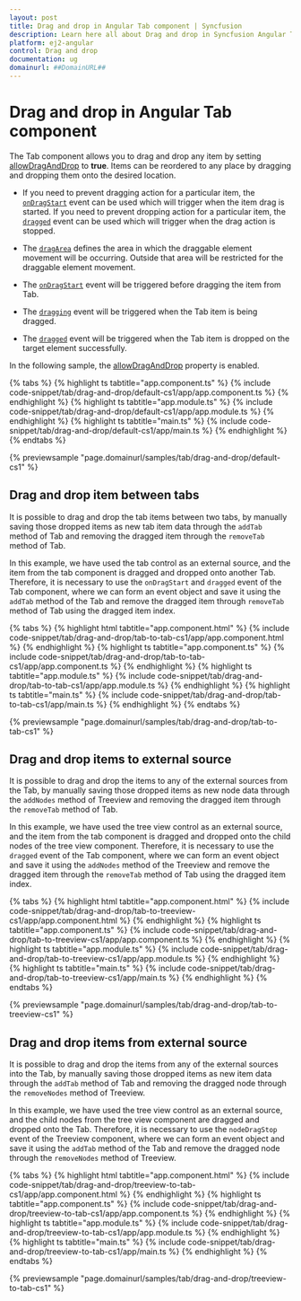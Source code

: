 ```yaml
---
layout: post
title: Drag and drop in Angular Tab component | Syncfusion
description: Learn here all about Drag and drop in Syncfusion Angular Tab component of Syncfusion Essential JS 2 and more.
platform: ej2-angular
control: Drag and drop 
documentation: ug
domainurl: ##DomainURL##
---
```


# Drag and drop in Angular Tab component

The Tab component allows you to drag and drop any item by setting [allowDragAndDrop](https://ej2.syncfusion.com/angular/documentation/api/tab#allowdraganddrop)&nbsp;to **true**. Items can be reordered to any place by dragging and dropping them onto the desired location.

* If you need to prevent dragging action for a particular item, the [`onDragStart`](https://ej2.syncfusion.com/angular/documentation/api/tab#ondragstart) event can be used which will trigger when the item drag is started. If you need to prevent dropping action for a particular item, the [`dragged`](https://ej2.syncfusion.com/angular/documentation/api/tab#dragged) event can be used which will trigger when the drag action is stopped.

* The [`dragArea`](https://ej2.syncfusion.com/angular/documentation/api/tab#dragArea) defines the area in which the draggable element movement will be occurring. Outside that area will be restricted for the draggable element movement.

* The [`onDragStart`](https://ej2.syncfusion.com/angular/documentation/api/tab#ondragstart) event will be triggered before dragging the item from Tab.

* The [`dragging`](https://ej2.syncfusion.com/angular/documentation/api/tab#dragging) event will be triggered when the Tab item is being dragged.

* The [`dragged`](https://ej2.syncfusion.com/angular/documentation/api/tab#dragged) event will be triggered when the Tab item is dropped on the target element successfully.

In the following sample, the [allowDragAndDrop](https://ej2.syncfusion.com/angular/documentation/api/tab#allowdraganddrop) property is enabled.

{% tabs %}
{% highlight ts tabtitle="app.component.ts" %}
{% include code-snippet/tab/drag-and-drop/default-cs1/app/app.component.ts %}
{% endhighlight %}
{% highlight ts tabtitle="app.module.ts" %}
{% include code-snippet/tab/drag-and-drop/default-cs1/app/app.module.ts %}
{% endhighlight %}
{% highlight ts tabtitle="main.ts" %}
{% include code-snippet/tab/drag-and-drop/default-cs1/app/main.ts %}
{% endhighlight %}
{% endtabs %}
  
{% previewsample "page.domainurl/samples/tab/drag-and-drop/default-cs1" %}

## Drag and drop item between tabs

It is possible to drag and drop the tab items between two tabs, by manually saving those dropped items as new tab item data through the `addTab` method of Tab and removing the dragged item through the `removeTab` method of Tab.

In this example, we have used the tab control as an external source, and the item from the tab component is dragged and dropped onto another Tab. Therefore, it is necessary to use the `onDragStart` and `dragged` event of the Tab component, where we can form an event object and save it using the `addTab` method of the Tab and remove the dragged item through `removeTab` method of Tab using the dragged item index.

{% tabs %}
{% highlight html tabtitle="app.component.html" %}
{% include code-snippet/tab/drag-and-drop/tab-to-tab-cs1/app/app.component.html %}
{% endhighlight %}
{% highlight ts tabtitle="app.component.ts" %}
{% include code-snippet/tab/drag-and-drop/tab-to-tab-cs1/app/app.component.ts %}
{% endhighlight %}
{% highlight ts tabtitle="app.module.ts" %}
{% include code-snippet/tab/drag-and-drop/tab-to-tab-cs1/app/app.module.ts %}
{% endhighlight %}
{% highlight ts tabtitle="main.ts" %}
{% include code-snippet/tab/drag-and-drop/tab-to-tab-cs1/app/main.ts %}
{% endhighlight %}
{% endtabs %}
  
{% previewsample "page.domainurl/samples/tab/drag-and-drop/tab-to-tab-cs1" %}

## Drag and drop items to external source

It is possible to drag and drop the items to any of the external sources from the Tab, by manually saving those dropped items as new node data through the `addNodes` method of Treeview and removing the dragged item through the `removeTab` method of Tab.

In this example, we have used the tree view control as an external source, and the item from the tab component is dragged and dropped onto the child nodes of the tree view component. Therefore, it is necessary to use  the `dragged` event of the Tab component, where we can form an event object and save it using the `addNodes` method of the Treeview and remove the dragged item through the `removeTab` method of Tab using the dragged item index.

{% tabs %}
{% highlight html tabtitle="app.component.html" %}
{% include code-snippet/tab/drag-and-drop/tab-to-treeview-cs1/app/app.component.html %}
{% endhighlight %}
{% highlight ts tabtitle="app.component.ts" %}
{% include code-snippet/tab/drag-and-drop/tab-to-treeview-cs1/app/app.component.ts %}
{% endhighlight %}
{% highlight ts tabtitle="app.module.ts" %}
{% include code-snippet/tab/drag-and-drop/tab-to-treeview-cs1/app/app.module.ts %}
{% endhighlight %}
{% highlight ts tabtitle="main.ts" %}
{% include code-snippet/tab/drag-and-drop/tab-to-treeview-cs1/app/main.ts %}
{% endhighlight %}
{% endtabs %}
  
{% previewsample "page.domainurl/samples/tab/drag-and-drop/tab-to-treeview-cs1" %}

## Drag and drop items from external source

It is possible to drag and drop the items from any of the external sources into the Tab, by manually saving those dropped items as new item data through the `addTab` method of Tab and removing the dragged node through the `removeNodes` method of Treeview.

In this example, we have used the tree view control as an external source, and the child nodes from the tree view component are dragged and dropped onto the Tab. Therefore, it is necessary to use the `nodeDragStop` event of the Treeview component, where we can form an event object and save it using the `addTab` method of the Tab and remove the dragged node through the `removeNodes` method of Treeview.

{% tabs %}
{% highlight html tabtitle="app.component.html" %}
{% include code-snippet/tab/drag-and-drop/treeview-to-tab-cs1/app/app.component.html %}
{% endhighlight %}
{% highlight ts tabtitle="app.component.ts" %}
{% include code-snippet/tab/drag-and-drop/treeview-to-tab-cs1/app/app.component.ts %}
{% endhighlight %}
{% highlight ts tabtitle="app.module.ts" %}
{% include code-snippet/tab/drag-and-drop/treeview-to-tab-cs1/app/app.module.ts %}
{% endhighlight %}
{% highlight ts tabtitle="main.ts" %}
{% include code-snippet/tab/drag-and-drop/treeview-to-tab-cs1/app/main.ts %}
{% endhighlight %}
{% endtabs %}
  
{% previewsample "page.domainurl/samples/tab/drag-and-drop/treeview-to-tab-cs1" %}